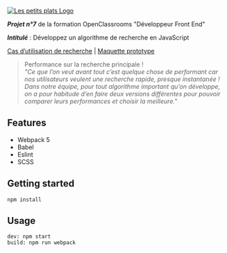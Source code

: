 [![Les petits plats Logo](https://maxime-rl.github.io/MaximeRobilLepretre_7_28052021/img/logo_les-petits-plats.svg)](https://maxime-rl.github.io/MaximeRobilLepretre_7_28052021/)

***Projet n°7*** de la formation OpenClassrooms "Développeur Front End"

***Intitulé*** : Développez un algorithme de recherche en JavaScript

[Cas d’utilisation de recherche](https://s3-eu-west-1.amazonaws.com/course.oc-static.com/projects/Front-End+V2/P6+Algorithms/Cas+d%E2%80%99utilisation+%2303+Filtrer+les+recettes+dans+l%E2%80%99interface+utilisateur.pdf)  | 
[Maquette prototype](https://www.figma.com/file/xqeE1ZKlHUWi2Efo8r73NK/UI-Design-Les-Petits-Plats-FR)

> Performance sur la recherche principale !<br>
> *"Ce que l’on veut avant tout c’est quelque chose de performant car nos utilisateurs veulent une recherche rapide, presque instantanée !<br>
> Dans notre équipe, pour tout algorithme important qu’on développe, on a pour habitude d’en faire deux versions différentes pour pouvoir 
> comparer leurs performances et choisir la meilleure."*

## Features
- Webpack 5
- Babel
- Eslint
- SCSS

## Getting started
`npm install`

## Usage
`dev: npm start`<br>
`build: npm run webpack`

